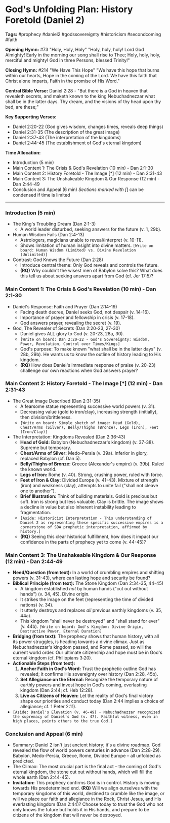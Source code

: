 # God's Unfolding Plan: History Foretold (Daniel 2)

**Tags:** #prophecy #daniel2 #godssovereignty #historicism #secondcoming #faith

**Opening Hymn:** #73 "Holy, Holy, Holy"
"Holy, holy, holy! Lord God Almighty! Early in the morning our song shall rise to Thee; Holy, holy, holy, merciful and mighty! God in three Persons, blessed Trinity!"

**Closing Hymn:** #214 "We Have This Hope"
"We have this hope that burns within our hearts, Hope in the coming of the Lord. We have this faith that Christ alone imparts, Faith in the promise of His Word."

**Central Bible Verse:** Daniel 2:28 - "But there is a God in heaven that revealeth secrets, and maketh known to the king Nebuchadnezzar what shall be in the latter days. Thy dream, and the visions of thy head upon thy bed, are these;"

**Key Supporting Verses:**
*   Daniel 2:20-22 (God gives wisdom, changes times, reveals deep things)
*   Daniel 2:31-35 (The description of the great image)
*   Daniel 2:37-43 (The interpretation of the kingdoms)
*   Daniel 2:44-45 (The establishment of God's eternal kingdom)

**Time Allocation:**
- Introduction (5 min)
- Main Content 1: The Crisis & God's Revelation (10 min) - Dan 2:1-30
- Main Content 2: History Foretold - The Image [*] (12 min) - Dan 2:31-43
- Main Content 3: The Unshakeable Kingdom & Our Response (12 min) - Dan 2:44-49
- Conclusion and Appeal (6 min)
*Sections marked with [*] can be condensed if time is limited

---

### Introduction (5 min)
- The King's Troubling Dream (Dan 2:1-3)
    - A world leader disturbed, seeking answers for the future (v. 1, 29b).
- Human Wisdom Fails (Dan 2:4-13)
    - Astrologers, magicians unable to reveal/interpret (v. 10-11).
    - Shows limitation of human insight into divine matters. `[Write on board: Human Wisdom (Limited) vs. Divine Revelation (Unlimited)]`
- Contrast: God Knows the Future (Dan 2:28)
    - Introduce central theme: Only God reveals and controls the future.
    - **(RQ)** Why couldn't the wisest men of Babylon solve this? What does this tell us about seeking answers apart from God (cf. Jer 17:5)?

### Main Content 1: The Crisis & God's Revelation (10 min) - Dan 2:1-30
- Daniel's Response: Faith and Prayer (Dan 2:14-19)
    - Facing death decree, Daniel seeks God, not despair (v. 14-16).
    - Importance of prayer and fellowship in crisis (v. 17-18).
    - God answers prayer, revealing the secret (v. 19).
- God, The Revealer of Secrets (Dan 2:20-23, 27-30)
    - Daniel gives ALL glory to God (v. 20-23, 28a, 30).
    - `[Write on board: Dan 2:20-22 - God's Sovereignty: Wisdom, Power, Revelation, Control over Times/Kings]`
    - God's purpose: To make known "what shall be in the latter days" (v. 28b, 29b). He wants us to know the outline of history leading to His kingdom.
    - **(RQ)** How does Daniel's immediate response of praise (v. 20-23) challenge our own reactions when God answers prayer?

### Main Content 2: History Foretold - The Image [*] (12 min) - Dan 2:31-43
- The Great Image Described (Dan 2:31-35)
    - A fearsome statue representing successive world powers (v. 31).
    - Decreasing value (gold to iron/clay), increasing strength (initially), then division/brittleness.
    - `[Write on board: Simple sketch of image: Head (Gold), Chest/Arms (Silver), Belly/Thighs (Bronze), Legs (Iron), Feet (Iron/Clay)]`
- The Interpretation: Kingdoms Revealed (Dan 2:36-43)
    - **Head of Gold:** Babylon (Nebuchadnezzar's kingdom) (v. 37-38). Supreme but temporary.
    - **Chest/Arms of Silver:** Medo-Persia (v. 39a). Inferior in glory, replaced Babylon (cf. Dan 5).
    - **Belly/Thighs of Bronze:** Greece (Alexander's empire) (v. 39b). Ruled the known world.
    - **Legs of Iron:** Rome (v. 40). Strong, crushing power, ruled with force.
    - **Feet of Iron & Clay:** Divided Europe (v. 41-43). Mixture of strength (iron) and weakness (clay), attempts to unite fail ("shall not cleave one to another").
    - **Brief Illustration:** Think of building materials. Gold is precious but soft. Iron is strong but less valuable. Clay is brittle. The image shows a decline in value but also inherent instability leading to fragmentation.
    - `[Aside: Historicist Interpretation - This understanding of Daniel 2 as representing these specific successive empires is a cornerstone of SDA prophetic interpretation, affirmed by history.]`
    - **(RQ)** Seeing this clear historical fulfillment, how does it impact our confidence in the parts of prophecy yet to come (v. 44-45)?

### Main Content 3: The Unshakeable Kingdom & Our Response (12 min) - Dan 2:44-49
- **Need/Question (from text):** In a world of crumbling empires and shifting powers (v. 31-43), where can lasting hope and security be found?
- **Biblical Principle (from text):** The Stone Kingdom (Dan 2:34-35, 44-45)
    - A kingdom established *not* by human hands ("cut out without hands") (v. 34, 45). Divine origin.
    - It strikes the image on the feet (representing the time of divided nations) (v. 34).
    - It utterly destroys and replaces *all* previous earthly kingdoms (v. 35, 44a).
    - This kingdom "shall never be destroyed" and "shall stand for ever" (v. 44b). `[Write on board: God's Kingdom: Divine Origin, Destructive Power, Eternal Duration]`
- **Bridging (from text):** The prophecy shows that human history, with all its power struggles, is heading towards a divine climax. Just as Nebuchadnezzar's kingdom passed, and Rome passed, so will the current world order. Our ultimate citizenship and hope must be in God's eternal kingdom (cf. Philippians 3:20).
- **Actionable Steps (from text):**
    1.  **Anchor Faith in God's Word:** Trust the prophetic outline God has revealed; it confirms His sovereignty over history (Dan 2:28, 45b).
    2.  **Set Allegiance on the Eternal:** Recognize the temporary nature of earthly powers and invest hope in God's coming, everlasting kingdom (Dan 2:44; cf. Heb 12:28).
    3.  **Live as Citizens of Heaven:** Let the reality of God's final victory shape our priorities and conduct today (Dan 2:44 implies a choice of allegiance; cf. 1 Peter 2:11).
- `[Aside: Daniel's Elevation (v. 46-49) - Nebuchadnezzar recognized the supremacy of Daniel's God (v. 47). Faithful witness, even in high places, points others to the true God.]`

### Conclusion and Appeal (6 min)
- Summary: Daniel 2 isn't just ancient history; it's a divine roadmap. God revealed the flow of world powers centuries in advance (Dan 2:28-29). Babylon, Medo-Persia, Greece, Rome, Divided Europe – all unfolded as predicted.
- The Climax: The most crucial part is the final act – the coming of God's eternal kingdom, the stone cut out without hands, which will fill the whole earth (Dan 2:44-45).
- **Invitation:** This prophecy confirms God is in control. History is moving towards His predetermined end. **(RQ)** Will we align ourselves with the temporary kingdoms of this world, destined to crumble like the image, or will we place our faith and allegiance in the Rock, Christ Jesus, and His everlasting kingdom (Dan 2:44)? Choose today to trust the God who not only knows the future but holds it in His hands, and prepare to be citizens of the kingdom that will never be destroyed.